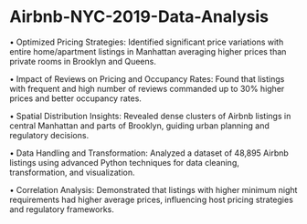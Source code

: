 # Airbnb-NYC-2019-Data-Analysis

• Optimized Pricing Strategies: Identified significant price variations with entire home/apartment listings in Manhattan averaging higher prices than private rooms in Brooklyn and Queens.

• Impact of Reviews on Pricing and Occupancy Rates: Found that listings with frequent and high number of reviews commanded up to 30% higher prices and better occupancy rates.

• Spatial Distribution Insights: Revealed dense clusters of Airbnb listings in central Manhattan and parts of Brooklyn, guiding urban planning and regulatory decisions.

• Data Handling and Transformation: Analyzed a dataset of 48,895 Airbnb listings using advanced Python techniques for data cleaning, transformation, and visualization.

• Correlation Analysis: Demonstrated that listings with higher minimum night requirements had higher average prices, influencing host pricing strategies and regulatory frameworks.
